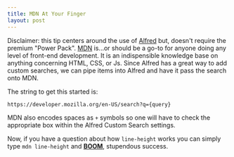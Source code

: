 ```yaml
---
title: MDN At Your Finger
layout: post
---
```


Disclaimer: this tip centers around the use of [Alfred][1] but, doesn't
require the premium "Power Pack". [MDN][2] is...or should be a go-to for
anyone doing any level of front-end development. It is an indispensible
knowledge base on anything concerning HTML, CSS, or Js. Since Alfred has
a great way to add custom searches, we can pipe items into Alfred and
have it pass the search onto MDN.

The string to get this started is:

`https://developer.mozilla.org/en-US/search?q={query}`

MDN also encodes spaces as `+` symbols so one will have to check the
appropriate box within the Alfred Custom Search settings.

Now, if you have a question about how `line-height` works you can simply
type `mdn line-height` and [__BOOM__][3], stupendous success.

[1]: http://www.alfredapp.com/
[2]: https://developer.mozilla.org/en-US/
[3]: https://gimmebar.com/view/502ea8eaaac4223116000014/big
